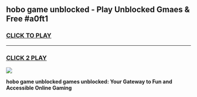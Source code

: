 
## hobo game unblocked - Play Unblocked Gmaes & Free #a0ft1
<h3>
<a href="https://news.freeplayer.one?title=hobo_game_unblocked&ref=03M">CLICK TO PLAY</a></h3>
<hr>

<h3>
<a href="https://news.freeplayer.one?title=hobo_game_unblocked&ref=03M">CLICK 2 PLAY</a>
  
</h3>

<a href="https://news.freeplayer.one?title=hobo_game_unblocked&ref=03M"><img src="https://clearcache.store/games.png"></a>


**hobo game unblocked games unblocked: Your Gateway to Fun and Accessible Online Gaming**
